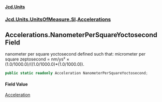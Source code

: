#### [Jcd.Units](index.md 'index')
### [Jcd.Units.UnitsOfMeasure.SI](Jcd.Units.UnitsOfMeasure.SI.md 'Jcd.Units.UnitsOfMeasure.SI').[Accelerations](Accelerations.md 'Jcd.Units.UnitsOfMeasure.SI.Accelerations')

## Accelerations.NanometerPerSquareYoctosecond Field

nanometer per square yoctosecond defined such that: micrometer per square zeptosecond = nm/ys² ×  
(1.0/1000.0)/((1.0/1000.0)*(1.0/1000.0)).

```csharp
public static readonly Acceleration NanometerPerSquareYoctosecond;
```

#### Field Value
[Acceleration](Acceleration.md 'Jcd.Units.UnitTypes.Acceleration')